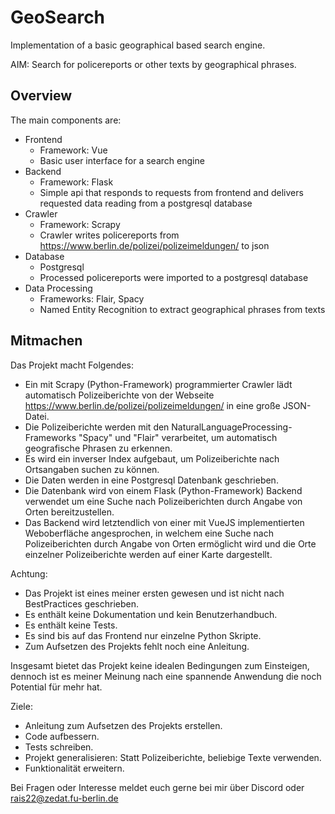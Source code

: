# GeoSearch
Implementation of a basic geographical based search engine.

AIM: Search for policereports or other texts by geographical phrases.

## Overview

The main components are:

* Frontend
  * Framework: Vue
  * Basic user interface for a search engine
* Backend
  * Framework: Flask
  * Simple api that responds to requests from frontend and delivers requested data reading from a postgresql database
* Crawler
  * Framework: Scrapy
  * Crawler writes policereports from https://www.berlin.de/polizei/polizeimeldungen/ to json
* Database
  * Postgresql
  * Processed policereports were imported to a postgresql database
* Data Processing
  * Frameworks: Flair, Spacy
  * Named Entity Recognition to extract geographical phrases from texts
  
## Mitmachen

Das Projekt macht Folgendes:
- Ein mit Scrapy (Python-Framework) programmierter Crawler lädt automatisch Polizeiberichte von der Webseite https://www.berlin.de/polizei/polizeimeldungen/ in eine große JSON-Datei.
- Die Polizeiberichte werden mit den NaturalLanguageProcessing-Frameworks "Spacy" und "Flair" verarbeitet, um automatisch geografische Phrasen zu erkennen.
- Es wird ein inverser Index aufgebaut, um Polizeiberichte nach Ortsangaben suchen zu können.
- Die Daten werden in eine Postgresql Datenbank geschrieben.
- Die Datenbank wird von einem Flask (Python-Framework) Backend verwendet um eine Suche nach Polizeiberichten durch Angabe von Orten bereitzustellen.
- Das Backend wird letztendlich von einer mit VueJS implementierten Weboberfläche angesprochen, in welchem eine Suche nach Polizeiberichten durch Angabe von Orten ermöglicht wird und die Orte einzelner Polizeiberichte werden auf einer Karte dargestellt.

Achtung:
- Das Projekt ist eines meiner ersten gewesen und ist nicht nach BestPractices geschrieben.
- Es enthält keine Dokumentation und kein Benutzerhandbuch.
- Es enthält keine Tests.
- Es sind bis auf das Frontend nur einzelne Python Skripte.
- Zum Aufsetzen des Projekts fehlt noch eine Anleitung.

Insgesamt bietet das Projekt keine idealen Bedingungen zum Einsteigen, dennoch ist es meiner Meinung nach eine spannende Anwendung die noch Potential für mehr hat.

Ziele:
- Anleitung zum Aufsetzen des Projekts erstellen.
- Code aufbessern.
- Tests schreiben.
- Projekt generalisieren: Statt Polizeiberichte, beliebige Texte verwenden.
- Funktionalität erweitern.

Bei Fragen oder Interesse meldet euch gerne bei mir über Discord oder rais22@zedat.fu-berlin.de
